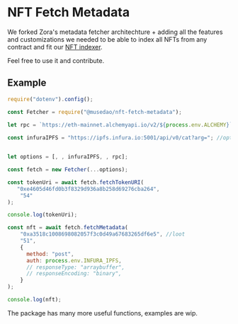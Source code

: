 # NFT Fetch Metadata

We forked Zora's metadata fetcher architechture + adding all the features and customizations we needed to be able to index all NFTs from any contract and fit our [NFT indexer](https://niftyapi.xyz).

Feel free to use it and contribute.

## Example

```javascript
require("dotenv").config();

const Fetcher = require("@musedao/nft-fetch-metadata");

let rpc = `https://eth-mainnet.alchemyapi.io/v2/${process.env.ALCHEMY}`;
  
const infuraIPFS = "https://ipfs.infura.io:5001/api/v0/cat?arg="; //optional to pass ipfs node that works good, otherwise use a public one.


let options = [, , infuraIPFS, , rpc];

const fetch = new Fetcher(...options);

const tokenUri = await fetch.fetchTokenURI(
   "0xe4605d46fd0b3f8329d936a8b258d69276cba264",
    "54"
);

console.log(tokenUri);

const nft = await fetch.fetchMetadata(
    "0xa3518c1008698082057f3c0d49a67683265df6e5", //loot
    "51",
    {
      method: "post",
      auth: process.env.INFURA_IPFS,
      // responseType: "arraybuffer",
      // responseEncoding: "binary",
    }
);

console.log(nft);


```

The package has many more useful functions, examples are wip.